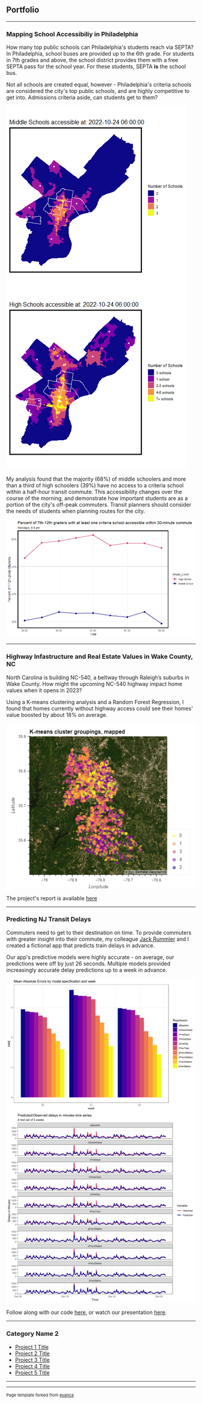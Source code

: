 ## Portfolio

---

### Mapping School Accessibiliy in Philadelphia 

How many top public schools can Philadelphia's students reach via SEPTA? In Philadelphia, school buses are provided up to the 6th grade. For students in 7th grades and above, the school district provides them with a free SEPTA pass for the school year. For these students, SEPTA __is__ the school bus.

Not all schools are created equal, however - Philadelphia's criteria schools are considered the city's top public schools, and are highly competitive to get into. Admissions criteria aside, can students get to them?


<img src="images/phl_schools/midsch_access_gif.gif?raw=true"/>


<img src="images/phl_schools/highsch_access_gif.gif?raw=true"/>

My analysis found that the majority (68%) of middle schoolers and more than a third of high schoolers (39%) have no access to a criteria school within a half-hour transit commute. This accessibility changes over the course of the morning, and demonstrate how important students are as a portion of the city's off-peak commuters. Transit planners should consider the needs of students when planning routes for the city.

<img src="images/phl_schools/Access_Chart.png?raw=true"/>

---
### Highway Infastructure and Real Estate Values in Wake County, NC

North Carolina is building NC-540, a beltway through Raleigh’s suburbs in Wake County. How might the upcoming NC-540 highway impact home values when it opens in 2023?

Using a K-means clustering analysis and a Random Forest Regression, I found that homes currently without highway access could see their homes' value boosted by about 18% on average.

<img src="images/nc_540/kmeans.png?raw=true"/>

The project's report is available [here](https://rradams.github.io/MUSA550_Final/)

---
### Predicting NJ Transit Delays
Commuters need to get to their destination on time. To provide commuters with greater insight into their commute, my colleague [Jack Rummler](https://github.com/jtrummler) and I created a fictional app that predicts train delays in advance.

Our app's predictive models were highly accurate - on average, our predictions were off by just 26 seconds. Multiple models provided increasingly accurate delay predictions up to a week in advance.

<img src="images/njtransit/models_mae.png?raw=true"/>

<img src="images/njtransit/models_mae_line.png?raw=true"/>

Follow along with our code [here](https://rradams.github.io/adams_rummler_MUSA508_final/Adams_Rummler_508_Final.html), or watch our presentation [here](https://www.youtube.com/watch?v=vrF7Rini-4M).

---

### Category Name 2

- [Project 1 Title](http://example.com/)
- [Project 2 Title](http://example.com/)
- [Project 3 Title](http://example.com/)
- [Project 4 Title](http://example.com/)
- [Project 5 Title](http://example.com/)

---




---
<p style="font-size:11px">Page template forked from <a href="https://github.com/evanca/quick-portfolio">evanca</a></p>
<!-- Remove above link if you don't want to attibute -->
